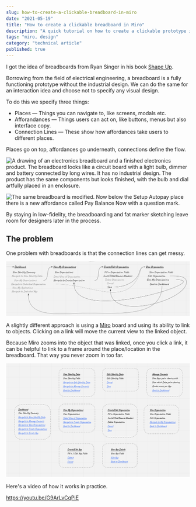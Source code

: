 ```yaml
---
slug: how-to-create-a-clickable-breadboard-in-miro
date: "2021-05-19"
title: "How to create a clickable breadboard in Miro"
description: "A quick tutorial on how to create a clickable prototype in Miro"
tags: "miro, design"
category: "technical article"
published: true
---
```


I got the idea of breadboards from Ryan Singer in his book [Shape Up](https://basecamp.com/shapeup).

Borrowing from the field of electrical engineering, a breadboard is a fully functioning prototype without the industrial design. We can do the same for an interaction idea and choose not to specify any visual design.

To do this we specify three things:

- Places — Things you can navigate to, like screens, modals etc.
- Afforandances — Things users can act on, like buttons, menus but also interface copy.
- Connection Lines — These show how affordances take users to different places.

Places go on top, affordances go underneath, connections define the flow.

![A drawing of an electronics breadboard and a finished electronics product. The breadboard looks like a circuit board with a light bulb, dimmer and battery connected by long wires. It has no industrial design. The product has the same components but looks finished, with the bulb and dial artfully placed in an enclosure.](https://basecamp.com/assets/books/shapeup/1.3/ee_breadboard-f576c579fcb3f3865a3004c9e9e53fd0c97fa14e65a7b81af3ec6fbfe7b31832.png)

![The same breadboard is modified. Now below the Setup Autopay place there is a new affordance called Pay Balance Now with a question mark.](https://basecamp.com/assets/books/shapeup/1.3/invoice_breadboard_5-b336abd287b752f0f38c15546d2d7a7981b9182733f1a0a9e8be4be4886a65be.png)

By staying in low-fidelity, the breadboarding and fat marker sketching leave room for designers later in the process.

## The problem

One problem with breadboards is that the connection lines can get messy.

![](./images/messy-connections.png)

A slightly different approach is using a [Miro](https://miro.com) board and using its ability to link to objects. Clicking on a link will move the current view to the linked object.

Because Miro zooms into the object that was linked, once you click a link, it can be helpful to link to a frame around the place/location in the breadboard. That way you never zoom in too far.

![](./images/all-locations.png)

Here's a video of how it works in practice.

https://youtu.be/G9ArLvCqPiE
